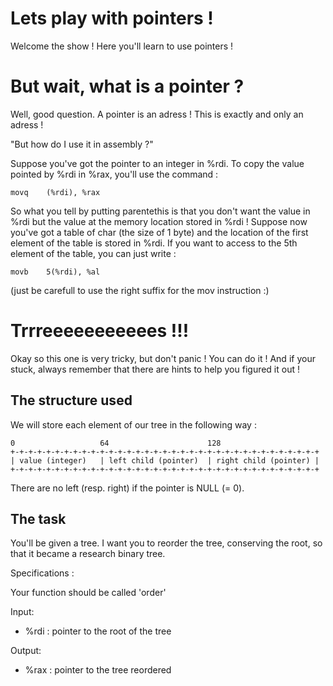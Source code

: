 # Lets play with pointers !
Welcome the show ! Here you'll learn to use pointers !

# But wait, what is a pointer ?
Well, good question. A pointer is an adress ! This is exactly and only an adress !

"But how do I use it in assembly ?"

Suppose you've got the pointer to an integer in %rdi. To copy the value pointed by %rdi in %rax, you'll use the command :

	movq	(%rdi), %rax

So what you tell by putting parentethis is that you don't want the value in %rdi but the value at the memory location stored in %rdi !
Suppose now you've got a table of char (the size of 1 byte) and the location of the first element of the table is stored in %rdi. If you
want to access to the 5th element of the table, you can just write :

	movb	5(%rdi), %al

(just be carefull to use the right suffix for the mov instruction :)

# Trrreeeeeeeeeees !!!
Okay so this one is very tricky, but don't panic ! You can do it ! And if your stuck, always remember that there are hints to help you figured it out !

## The structure used
We will store each element of our tree in the following way :

	0                   64                      128
	+-+-+-+-+-+-+-+-+-+-+-+-+-+-+-+-+-+-+-+-+-+-+-+-+-+-+-+-+-+-+-+-+-+-+
	| value (integer)   | left child (pointer)  | right child (pointer) |
	+-+-+-+-+-+-+-+-+-+-+-+-+-+-+-+-+-+-+-+-+-+-+-+-+-+-+-+-+-+-+-+-+-+-+

There are no left (resp. right) if the pointer is NULL (= 0).

## The task
You'll be given a tree. I want you to reorder the tree, conserving the root, so that it became a research binary tree.

Specifications :

Your function should be called 'order'

Input:
- %rdi : pointer to the root of the tree

Output:
- %rax : pointer to the tree reordered
